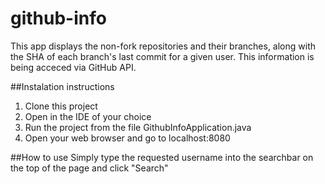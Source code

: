 # github-info
 This app displays the non-fork repositories and their branches, along with the SHA of each branch's last commit
 for a given user. This information is being acceced via GitHub API.
 
 ##Instalation instructions
 1. Clone this project
 2. Open in the IDE of your choice
 3. Run the project from the file GithubInfoApplication.java
 4. Open your web browser and go to localhost:8080
 
 ##How to use
 Simply type the requested username into the searchbar on the top of the page and click "Search"

